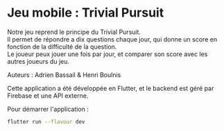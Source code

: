 <h1 aligh="center"> Jeu mobile : Trivial Pursuit </h1>

Notre jeu reprend le principe du Trivial Pursuit.<br/>
Il permet de répondre a dix questions chaque jour, qui donne un score en fonction de la difficulté de la question.<br/>
Le joueur peux jouer une fois par jour,  et comparer son score avec les autres joueurs du jeu. <br/>

Auteurs : Adrien Bassail & Henri Boulnis

Cette application a été développée en Flutter, et le backend est géré par Firebase et une API externe. 


Pour démarrer l'application : <br/>

```bash
flutter run --flavour dev
```

